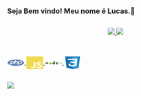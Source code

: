 ### Seja Bem vindo! Meu nome é Lucas.👋
##
<div align="center">
  <a href="https://github.com/lucas-leandro">
  <img height="180em" src="https://github-readme-stats.vercel.app/api?username=lucas-leandro&show_icons=true&theme=dracula&include_all_commits=true&count_private=true"/>
  <img height="180em" src="https://github-readme-stats.vercel.app/api/top-langs/?username=lucas-leandro&layout=compact&langs_count=7&theme=dracula"/>
</div>
 
 ##
 <div style="display: inline_block"><br>
  <img align="center" alt="Lucas-PHP" height="30" width="40" src="https://raw.githubusercontent.com/devicons/devicon/master/icons/php/php-plain.svg">
  <img align="center" alt="Lucas-Js" height="30" width="40" src="https://raw.githubusercontent.com/devicons/devicon/master/icons/javascript/javascript-plain.svg">
  <img align="center" alt="Lucas-Node" height="30" width="40" src="https://raw.githubusercontent.com/devicons/devicon/master/icons/nodejs/nodejs-original-wordmark.svg">
  <img align="center" alt="Rafa-CSS" height="30" width="40" src="https://raw.githubusercontent.com/devicons/devicon/master/icons/css3/css3-original.svg">
</div>
 
 ##
 <div> 
  <a href="https://www.linkedin.com/in/lucas-vinicios-leandro" target="_blank"><img src="https://img.shields.io/badge/-LinkedIn-%230077B5?style=for-the-badge&logo=linkedin&logoColor=white" target="_blank"></a> 
 
</div>
 

